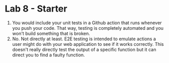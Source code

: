 # Lab 8 - Starter

1. You would include your unit tests in a Github action that runs whenever you push your code. That way, testing is completely automated and you won't build something that is broken. 
2. No. Not directly at least. E2E testing is intended to emulate actions a user might do with your web application to see if it works correctly. This doesn't really directly test the output of a specific function but it can direct you to find a faulty function. 
